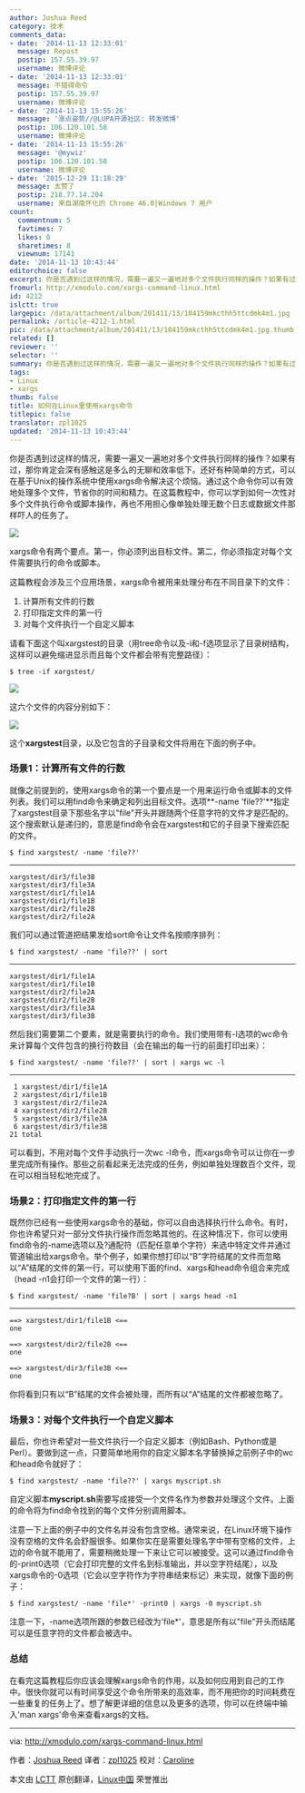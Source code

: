 ```yaml
---
author: Joshua Reed
category: 技术
comments_data:
- date: '2014-11-13 12:33:01'
  message: Repost
  postip: 157.55.39.97
  username: 微博评论
- date: '2014-11-13 12:33:01'
  message: 不错得命令
  postip: 157.55.39.97
  username: 微博评论
- date: '2014-11-13 15:55:26'
  message: '涨点姿势//@LUPA开源社区: 转发微博'
  postip: 106.120.101.58
  username: 微博评论
- date: '2014-11-13 15:55:26'
  message: '@mywiz'
  postip: 106.120.101.58
  username: 微博评论
- date: '2015-12-29 11:18:29'
  message: 太赞了
  postip: 218.77.14.204
  username: 来自湖南怀化的 Chrome 46.0|Windows 7 用户
count:
  commentnum: 5
  favtimes: 7
  likes: 0
  sharetimes: 8
  viewnum: 17141
date: '2014-11-13 10:43:44'
editorchoice: false
excerpt: 你是否遇到过这样的情况，需要一遍又一遍地对多个文件执行同样的操作？如果有过，那你肯定会深有感触这是多么的无聊和效率低下。还好有种简单的方式，可以在基于Unix的操作系统中使用xargs命令解决这个烦恼。通过这个命令你可以有效地处理多个文件，节省你的时间和精力。
fromurl: http://xmodulo.com/xargs-command-linux.html
id: 4212
islctt: true
largepic: /data/attachment/album/201411/13/104159mkcthh5ttcdmk4m1.jpg
permalink: /article-4212-1.html
pic: /data/attachment/album/201411/13/104159mkcthh5ttcdmk4m1.jpg.thumb.jpg
related: []
reviewer: ''
selector: ''
summary: 你是否遇到过这样的情况，需要一遍又一遍地对多个文件执行同样的操作？如果有过，那你肯定会深有感触这是多么的无聊和效率低下。还好有种简单的方式，可以在基于Unix的操作系统中使用xargs命令解决这个烦恼。通过这个命令你可以有效地处理多个文件，节省你的时间和精力。
tags:
- Linux
- xargs
thumb: false
title: 如何在Linux里使用xargs命令
titlepic: false
translator: zpl1025
updated: '2014-11-13 10:43:44'
---
```


你是否遇到过这样的情况，需要一遍又一遍地对多个文件执行同样的操作？如果有过，那你肯定会深有感触这是多么的无聊和效率低下。还好有种简单的方式，可以在基于Unix的操作系统中使用xargs命令解决这个烦恼。通过这个命令你可以有效地处理多个文件，节省你的时间和精力。在这篇教程中，你可以学到如何一次性对多个文件执行命令或脚本操作，再也不用担心像单独处理无数个日志或数据文件那样吓人的任务了。


![](/data/attachment/album/201411/13/104159mkcthh5ttcdmk4m1.jpg)


xargs命令有两个要点。第一，你必须列出目标文件。第二，你必须指定对每个文件需要执行的命令或脚本。


这篇教程会涉及三个应用场景，xargs命令被用来处理分布在不同目录下的文件：


1. 计算所有文件的行数
2. 打印指定文件的第一行
3. 对每个文件执行一个自定义脚本


请看下面这个叫xargstest的目录（用tree命令以及-i和-f选项显示了目录树结构，这样可以避免缩进显示而且每个文件都会带有完整路径）：



```
$ tree -if xargstest/ 

```

[![](https://camo.githubusercontent.com/c4ef63ddcd2a7eefa33a66d4d73a2903398ecfb9/68747470733a2f2f6661726d332e737461746963666c69636b722e636f6d2f323934322f31353333343938353938315f636531613139326465662e6a7067)](https://camo.githubusercontent.com/c4ef63ddcd2a7eefa33a66d4d73a2903398ecfb9/68747470733a2f2f6661726d332e737461746963666c69636b722e636f6d2f323934322f31353333343938353938315f636531613139326465662e6a7067)


这六个文件的内容分别如下：


[![](https://camo.githubusercontent.com/e6eb1c67bfc8fd769859d17e8cea8808932bfbb1/68747470733a2f2f6661726d342e737461746963666c69636b722e636f6d2f333838322f31353334363238373636325f613330383461386534665f6f2e706e67)](https://camo.githubusercontent.com/e6eb1c67bfc8fd769859d17e8cea8808932bfbb1/68747470733a2f2f6661726d342e737461746963666c69636b722e636f6d2f333838322f31353334363238373636325f613330383461386534665f6f2e706e67)


这个**xargstest**目录，以及它包含的子目录和文件将用在下面的例子中。


### 场景1：计算所有文件的行数


就像之前提到的，使用xargs命令的第一个要点是一个用来运行命令或脚本的文件列表。我们可以用find命令来确定和列出目标文件。选项**-name 'file??'**指定了xargstest目录下那些名字以"file"开头并跟随两个任意字符的文件才是匹配的。这个搜索默认是递归的，意思是find命令会在xargstest和它的子目录下搜索匹配的文件。



```
$ find xargstest/ -name 'file??' 

```



---



```
xargstest/dir3/file3B
xargstest/dir3/file3A
xargstest/dir1/file1A
xargstest/dir1/file1B
xargstest/dir2/file2B
xargstest/dir2/file2A

```

我们可以通过管道把结果发给sort命令让文件名按顺序排列：



```
$ find xargstest/ -name 'file??' | sort 

```



---



```
xargstest/dir1/file1A
xargstest/dir1/file1B
xargstest/dir2/file2A
xargstest/dir2/file2B
xargstest/dir3/file3A
xargstest/dir3/file3B

```

然后我们需要第二个要素，就是需要执行的命令。我们使用带有-l选项的wc命令来计算每个文件包含的换行符数目（会在输出的每一行的前面打印出来）：



```
$ find xargstest/ -name 'file??' | sort | xargs wc -l 

```



---



```
 1 xargstest/dir1/file1A
 2 xargstest/dir1/file1B
 3 xargstest/dir2/file2A
 4 xargstest/dir2/file2B
 5 xargstest/dir3/file3A
 6 xargstest/dir3/file3B
21 total

```

可以看到，不用对每个文件手动执行一次wc -l命令，而xargs命令可以让你在一步里完成所有操作。那些之前看起来无法完成的任务，例如单独处理数百个文件，现在可以相当轻松地完成了。


### 场景2：打印指定文件的第一行


既然你已经有一些使用xargs命令的基础，你可以自由选择执行什么命令。有时，你也许希望只对一部分文件执行操作而忽略其他的。在这种情况下，你可以使用find命令的-name选项以及?通配符（匹配任意单个字符）来选中特定文件并通过管道输出给xargs命令。举个例子，如果你想打印以“B”字符结尾的文件而忽略以“A”结尾的文件的第一行，可以使用下面的find、xargs和head命令组合来完成（head -n1会打印一个文件的第一行）：



```
$ find xargstest/ -name 'file?B' | sort | xargs head -n1 

```



---



```
==> xargstest/dir1/file1B <==
one

==> xargstest/dir2/file2B <==
one

==> xargstest/dir3/file3B <==
one

```

你将看到只有以“B”结尾的文件会被处理，而所有以“A”结尾的文件都被忽略了。


### 场景3：对每个文件执行一个自定义脚本


最后，你也许希望对一些文件执行一个自定义脚本（例如Bash、Python或是Perl）。要做到这一点，只要简单地用你的自定义脚本名字替换掉之前例子中的wc和head命令就好了：



```
$ find xargstest/ -name 'file??' | xargs myscript.sh 

```

自定义脚本**myscript.sh**需要写成接受一个文件名作为参数并处理这个文件。上面的命令将为find命令找到的每个文件分别调用脚本。


注意一下上面的例子中的文件名并没有包含空格。通常来说，在Linux环境下操作没有空格的文件名会舒服很多。如果你实在是需要处理名字中带有空格的文件，上边的命令就不能用了，需要稍微处理一下来让它可以被接受。这可以通过find命令的-print0选项（它会打印完整的文件名到标准输出，并以空字符结尾），以及xargs命令的-0选项（它会以空字符作为字符串结束标记）来实现，就像下面的例子：



```
$ find xargstest/ -name 'file*' -print0 | xargs -0 myscript.sh 

```

注意一下，-name选项所跟的参数已经改为'file\*'，意思是所有以"file"开头而结尾可以是任意字符的文件都会被选中。


### 总结


在看完这篇教程后你应该会理解xargs命令的作用，以及如何应用到自己的工作中。很快你就可以有时间享受这个命令所带来的高效率，而不用把你的时间耗费在一些重复的任务上了。想了解更详细的信息以及更多的选项，你可以在终端中输入'man xargs'命令来查看xargs的文档。




---


via: <http://xmodulo.com/xargs-command-linux.html>


作者：[Joshua Reed](http://xmodulo.com/author/joshua) 译者：[zpl1025](https://github.com/zpl1025) 校对：[Caroline](https://github.com/carolinewuyan)


本文由 [LCTT](https://github.com/LCTT/TranslateProject) 原创翻译，[Linux中国](http://linux.cn/) 荣誉推出